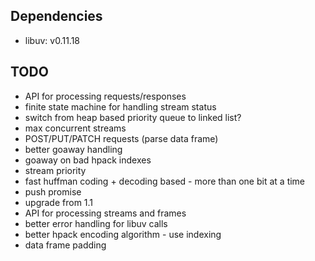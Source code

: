 ## Dependencies

* libuv: v0.11.18

## TODO

* API for processing requests/responses
* finite state machine for handling stream status
* switch from heap based priority queue to linked list?
* max concurrent streams
* POST/PUT/PATCH requests (parse data frame)
* better goaway handling
* goaway on bad hpack indexes
* stream priority
* fast huffman coding + decoding based - more than one bit at a time
* push promise
* upgrade from 1.1
* API for processing streams and frames
* better error handling for libuv calls
* better hpack encoding algorithm - use indexing
* data frame padding
